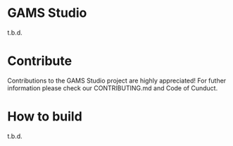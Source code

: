 # GAMS Studio

t.b.d.

# Contribute

Contributions to the GAMS Studio project are highly appreciated! For futher information please check our CONTRIBUTING.md and Code of Cunduct.

# How to build

t.b.d.
